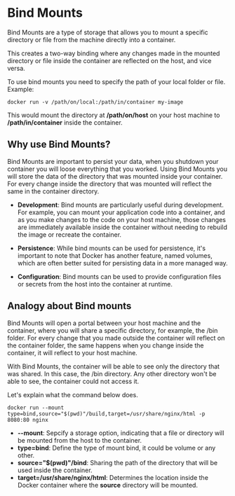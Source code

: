 # Bind Mounts

Bind Mounts are a type of storage that allows you to mount a specific directory or file from the machine directly into a container.

This creates a two-way binding where any changes made in the mounted directory or file inside the container are reflected on the host, and vice versa.

To use bind mounts you need to specify the path of your local folder or file. Example:

```shell
docker run -v /path/on/local:/path/in/container my-image
```

This would mount the directory at <b>/path/on/host</b> on your host machine to <b>/path/in/container</b> inside the container.

## Why use Bind Mounts? 

Bind Mounts are important to persist your data, when you shutdown your container you will loose everything that you worked. Using Bind Mounts you will store the data of the directory that was mounted inside your container. For every change inside the directory that was mounted will reflect the same in the container directory.

- <b>Development</b>: Bind mounts are particularly useful during development. For example, you can mount your application code into a container, and as you make changes to the code on your host machine, those changes are immediately available inside the container without needing to rebuild the image or recreate the container.

- <b>Persistence</b>: While bind mounts can be used for persistence, it's important to note that Docker has another feature, named volumes, which are often better suited for persisting data in a more managed way.

- <b>Configuration</b>: Bind mounts can be used to provide configuration files or secrets from the host into the container at runtime.

## Analogy about Bind mounts

Bind Mounts will open a portal between your host machine and the container, where you will share a specific directory, for example, the /bin folder. For every change that you made outside the container will reflect on the container folder, the same happens when you change inside the container, it will reflect to your host machine.

With Bind Mounts, the container will be able to see only the directory that was shared. In this case, the /bin directory. Any other directory won't be able to see, the container could not access it.

Let's explain what the command below does.

```shell 
docker run --mount type=bind,source="$(pwd)"/build,target=/usr/share/nginx/html -p 8080:80 nginx
```

- **--mount**: Sepcify a storage option, indicating that a file or directory will be mounted from the host to the container.
- **type=bind**: Define the type of mount bind, it could be volume or any other.
- **source="$(pwd)"/bind**: Sharing the path of the directory that will be used inside the container.
- **target=/usr/share/nginx/html**: Determines the location inside the Docker container where the **source** directory will be mounted.
